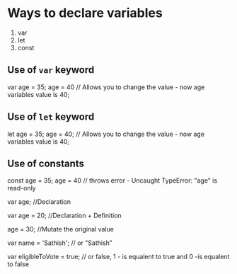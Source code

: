 # Ways to declare variables

1. var
2. let
3. const






## Use of `var` keyword

var age = 35;
age = 40 // Allows you to change the value - now age variables value is 40;


## Use of `let` keyword

let age = 35;
age = 40;  // Allows you to change the value - now age variables value is 40;


## Use of constants
const age = 35;
age = 40 // throws error - Uncaught TypeError: "age" is read-only


var age; //Declaration

var age = 20; //Declaration + Definition

age = 30; //Mutate the original value

var name = 'Sathish'; // or "Sathish"

var eligibleToVote = true; // or false,  1 - is equalent to true and 0 -is equalent to false
